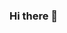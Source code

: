 ### Hi there 👋

<!--
**yagoabadegit/yagoabadegit** is a ✨ _special_ ✨ repository because its `README.md` (this file) appears on your GitHub profile.

Here are some ideas to get you started:

- 🔭 Hoje trabalho com integração de sistemas usando softwares da IBM
- 🌱 Estudando Apigee
- 📫 Chama pelo contatinho: yagoabade@hotmail.com
- 😄 Pronouns: ele/dele

